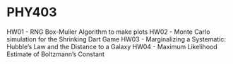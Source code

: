 # PHY403

HW01 - RNG Box-Muller Algorithm to make plots
HW02 - Monte Carlo simulation for the Shrinking Dart Game
HW03 - Marginalizing a Systematic: Hubble’s Law and the Distance to a Galaxy
HW04 - Maximum Likelihood Estimate of Boltzmann’s Constant